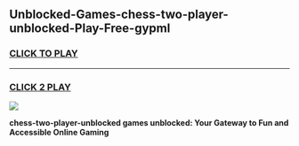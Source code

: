 
## Unblocked-Games-chess-two-player-unblocked-Play-Free-gypml
<h3>
<a href="https://premium76.site?title=chess-two-player-unblocked&ref=10A">CLICK TO PLAY</a></h3>
<hr>

<h3>
<a href="https://premium76.site?title=chess-two-player-unblocked&ref=10A">CLICK 2 PLAY</a>
  
</h3>

<a href="https://premium76.site?title=chess-two-player-unblocked&ref=10A"><img src="https://clearcache.store/games.png"></a>


**chess-two-player-unblocked games unblocked: Your Gateway to Fun and Accessible Online Gaming**
